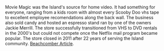 Movie Magic was the Island's source for home video. It had something for everyone, ranging from a kids room with almost every Scooby Doo vhs tape to excellent employee recomendations along the back wall. The business also sold candy and hosted an espresso stand ran by one of the owners Jackie Merrill. The store successfully transitioned from VHS to DVD rentals in the 2000's but could not compete once the Netflix mail program became popular. The store closed in 2011 after 22 years of serving the Island community. [Beachcomber Article](https://www.vashonbeachcomber.com/news/movie-magic-to-shutter-its-doors-after-22-years-in-the-business/).
